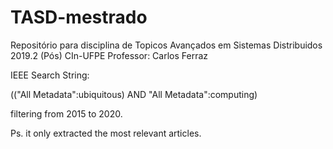 # TASD-mestrado
Repositório para disciplina de Topicos Avançados em Sistemas Distribuidos 2019.2 (Pós) CIn-UFPE
Professor: Carlos Ferraz

IEEE Search String:

(("All Metadata":ubiquitous) AND "All Metadata":computing)

filtering from 2015 to 2020.

Ps. it only extracted the most relevant articles.


